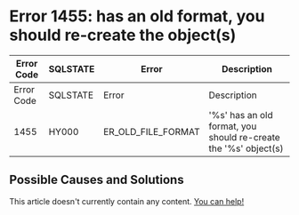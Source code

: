 
# Error 1455: has an old format, you should re-create the object(s)


| Error Code | SQLSTATE | Error | Description |
| --- | --- | --- | --- |
| Error Code | SQLSTATE | Error | Description |
| 1455 | HY000 | ER_OLD_FILE_FORMAT | '%s' has an old format, you should re-create the '%s' object(s) |




## Possible Causes and Solutions


This article doesn't currently contain any content. [You can help!](/kb/en/writing-and-editing-knowledge-base-articles/)

